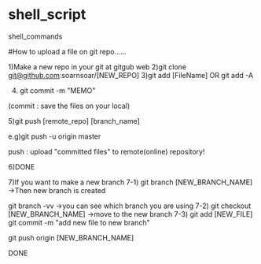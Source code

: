 # shell_script
shell_commands


#How to upload a file on git repo......

1)Make a new repo in your git at gitgub web
2)git clone git@github.com:soarnsoar/[NEW_REPO]
3)git add [FileName]
OR
git add -A

4) git commit -m "MEMO"

(commit : save the files on your local)

5)git push [remote_repo] [branch_name]

e.g)git push -u origin master

push : upload "committed files" to remote(online) repository!

6)DONE



7)If you want to make a new branch
7-1) 
git branch [NEW_BRANCH_NAME]
->Then new branch is created

git branch -vv 
->you can see which branch you are using
7-2)
git checkout [NEW_BRANCH_NAME]
->move to the new branch
7-3)
git add [NEW_FILE]
git commit -m "add new file to new branch"

git push origin [NEW_BRANCH_NAME]


DONE
